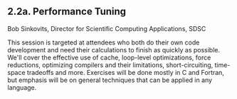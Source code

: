 ## 2.2a. Performance Tuning
Bob Sinkovits, Director for Scientific Computing Applications, SDSC

This session is targeted at attendees who both do their own code development and need their calculations to finish as quickly as possible. We'll cover the effective use of cache, loop-level optimizations, force reductions, optimizing compilers and their limitations, short-circuiting, time-space tradeoffs and more. Exercises will be done mostly in C and Fortran, but emphasis will be on general techniques that can be applied in any language.
